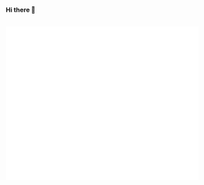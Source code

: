 ### Hi there 👋

<div align="center">
	<br>
    <img src="example2.svg" width="800" height="400" alt="Click to see the source">
	<br>
</div>
